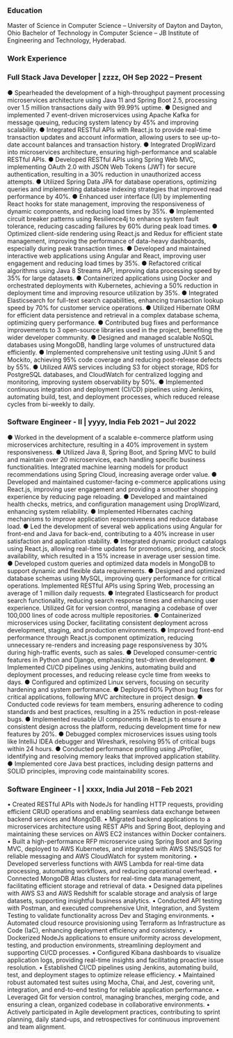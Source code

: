 ### Education
Master of Science in Computer Science – University of Dayton and Dayton, Ohio
Bachelor of Technology in Computer Science – JB Institute of Engineering and Technology, Hyderabad.
### Work Experience
### Full Stack Java Developer | zzzz, OH                                                                                     		Sep 2022 – Present
●	Spearheaded the development of a high-throughput payment processing microservices architecture using Java 11 and Spring Boot 2.5, processing over 1.5 million transactions daily with 99.99% uptime.
●	Designed and implemented 7 event-driven microservices using Apache Kafka for message queuing, reducing system latency by 45% and improving scalability.
●	Integrated RESTful APIs with React.js to provide real-time transaction updates and account information, allowing users to see up-to-date account balances and transaction history.
●	Integrated DropWizard into microservices architecture, ensuring high-performance and scalable RESTful APIs.
●	Developed RESTful APIs using Spring Web MVC, implementing OAuth 2.0 with JSON Web Tokens (JWT) for secure authentication, resulting in a 30% reduction in unauthorized access attempts.
●	Utilized Spring Data JPA for database operations, optimizing queries and implementing database indexing strategies that improved read performance by 40%.
●	Enhanced user interface (UI) by implementing React hooks for state management, improving the responsiveness of dynamic components, and reducing load times by 35%.
●	Implemented circuit breaker patterns using Resilience4j to enhance system fault tolerance, reducing cascading failures by 60% during peak load times.
●	Optimized client-side rendering using React.js and Redux for efficient state management, improving the performance of data-heavy dashboards, especially during peak transaction times.
●	Developed and maintained interactive web applications using Angular and React, improving user engagement and reducing load times by 35%.
●	Refactored critical algorithms using Java 8 Streams API, improving data processing speed by 35% for large datasets.
●	Containerized applications using Docker and orchestrated deployments with Kubernetes, achieving a 50% reduction in deployment time and improving resource utilization by 35%.
●	Integrated Elasticsearch for full-text search capabilities, enhancing transaction lookup speed by 70% for customer service operations.
●	Utilized Hibernate ORM for efficient data persistence and retrieval in a complex database schema, optimizing query performance.
●	Contributed bug fixes and performance improvements to 3 open-source libraries used in the project, benefiting the wider developer community.
●	Designed and managed scalable NoSQL databases using MongoDB, handling large volumes of unstructured data efficiently.
●	Implemented comprehensive unit testing using JUnit 5 and Mockito, achieving 95% code coverage and reducing post-release defects by 55%.
●	Utilized AWS services including S3 for object storage, RDS for PostgreSQL databases, and CloudWatch for centralized logging and monitoring, improving system observability by 50%.
●	Implemented continuous integration and deployment (CI/CD) pipelines using Jenkins, automating build, test, and deployment processes, which reduced release cycles from bi-weekly to daily.

### Software Engineer - II | yyyy, India                                   		                                                           Feb 2021 – Jul 2022
●	Worked in the development of a scalable e-commerce platform using microservices architecture, resulting in a 40% improvement in system responsiveness.
●	Utilized Java 8, Spring Boot, and Spring MVC to build and maintain over 20 microservices, each handling specific business functionalities. Integrated machine learning models for product recommendations using Spring Cloud, increasing average order value.
●	Developed and maintained customer-facing e-commerce applications using React.js, improving user engagement and providing a smoother shopping experience by reducing page reloading.
●	Developed and maintained health checks, metrics, and configuration management using DropWizard, enhancing system reliability.
●	Implemented Hibernates caching mechanisms to improve application responsiveness and reduce database load.
●	Led the development of several web applications using Angular for front-end and Java for back-end, contributing to a 40% increase in user satisfaction and application stability.
●	Integrated dynamic product catalogs using React.js, allowing real-time updates for promotions, pricing, and stock availability, which resulted in a 15% increase in average user session time.
●	Developed custom queries and optimized data models in MongoDB to support dynamic and flexible data requirements.
●	Designed and optimized database schemas using MySQL, improving query performance for critical operations. Implemented RESTful APIs using Spring Web, processing an average of 1 million daily requests.
●	Integrated Elasticsearch for product search functionality, reducing search response times and enhancing user experience. Utilized Git for version control, managing a codebase of over 100,000 lines of code across multiple repositories.
●	Containerized microservices using Docker, facilitating consistent deployment across development, staging, and production environments.
●	Improved front-end performance through React.js component optimization, reducing unnecessary re-renders and increasing page responsiveness by 30% during high-traffic events, such as sales.
●	Developed consumer-centric features in Python and Django, emphasizing test-driven development.
●	Implemented CI/CD pipelines using Jenkins, automating build and deployment processes, and reducing release cycle time from weeks to days.
●	Configured and optimized Linux servers, focusing on security hardening and system performance.
●	Deployed 60% Python bug fixes for critical applications, following MVC architecture in project design.
●	Conducted code reviews for team members, ensuring adherence to coding standards and best practices, resulting in a 25% reduction in post-release bugs.
●	Implemented reusable UI components in React.js to ensure a consistent design across the platform, reducing development time for new features by 20%.
●	Debugged complex microservices issues using tools like IntelliJ IDEA debugger and Wireshark, resolving 95% of critical bugs within 24 hours.
●	Conducted performance profiling using JProfiler, identifying and resolving memory leaks that improved application stability.
●	Implemented core Java best practices, including design patterns and SOLID principles, improving code maintainability scores.

### Software Engineer - I | xxxx, India                                                                                    Jul 2018 – Feb 2021
•	Created RESTful APIs with NodeJs for handling HTTP requests, providing efficient CRUD operations and enabling seamless data exchange between backend services and MongoDB.
•	Migrated backend applications to a microservices architecture using REST APIs and Spring Boot, deploying and maintaining these services on AWS EC2 instances within Docker containers.
•	Built a high-performance RFP microservice using Spring Boot and Spring MVC, deployed to AWS Kubernetes, and integrated with AWS SNS/SQS for reliable messaging and AWS CloudWatch for system monitoring.
•	Developed serverless functions with AWS Lambda for real-time data processing, automating workflows, and reducing operational overhead.
•	Connected MongoDB Atlas clusters for real-time data management, facilitating efficient storage and retrieval of data.
•	Designed data pipelines with AWS S3 and AWS Redshift for scalable storage and analysis of large datasets, supporting insightful business analytics.
•	Conducted API testing with Postman, and executed comprehensive Unit, Integration, and System Testing to validate functionality across Dev and Staging environments.
•	Automated cloud resource provisioning using Terraform as Infrastructure as Code (IaC), enhancing deployment efficiency and consistency.
•	Dockerized NodeJs applications to ensure uniformity across development, testing, and production environments, streamlining deployment and supporting CI/CD processes.
•	Configured Kibana dashboards to visualize application logs, providing real-time insights and facilitating proactive issue resolution.
•	Established CI/CD pipelines using Jenkins, automating build, test, and deployment stages to optimize release efficiency.
•	Maintained robust automated test suites using Mocha, Chai, and Jest, covering unit, integration, and end-to-end testing for reliable application performance.
•	Leveraged Git for version control, managing branches, merging code, and ensuring a clean, organized codebase in collaborative environments.
•	Actively participated in Agile development practices, contributing to sprint planning, daily stand-ups, and retrospectives for continuous improvement and team alignment.
